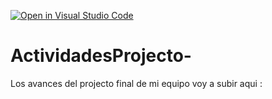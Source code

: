 [![Open in Visual Studio Code](https://classroom.github.com/assets/open-in-vscode-c66648af7eb3fe8bc4f294546bfd86ef473780cde1dea487d3c4ff354943c9ae.svg)](https://classroom.github.com/online_ide?assignment_repo_id=8513822&assignment_repo_type=AssignmentRepo)
# ActividadesProjecto-
Los avances del projecto final de mi equipo voy a subir aqui : 
